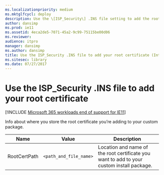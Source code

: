 ```yaml
---
ms.localizationpriority: medium
ms.mktglfcycl: deploy
description: Use the \[ISP_Security\] .INS file setting to add the root certificate for your custom Internet Explorer package.
author: dansimp
ms.prod: ie11
ms.assetid: 4eca2de5-7071-45a2-9c99-75115be00d06
ms.reviewer: 
audience: itpro
manager: dansimp
ms.author: dansimp
title: Use the ISP_Security .INS file to add your root certificate (Internet Explorer Administration Kit 11 for IT Pros)
ms.sitesec: library
ms.date: 07/27/2017
---
```



# Use the ISP_Security .INS file to add your root certificate

[!INCLUDE [Microsoft 365 workloads end of support for IE11](../includes/microsoft-365-ie-end-of-support.md)]

Info about where you store the root certificate you’re adding to your custom package.

|Name           |Value                  |Description                                                                               |
|---------------|-----------------------|------------------------------------------------------------------------------------------|
|RootCertPath |`<path_and_file_name>` |Location and name of the root certificate you want to add to your custom install package. |

